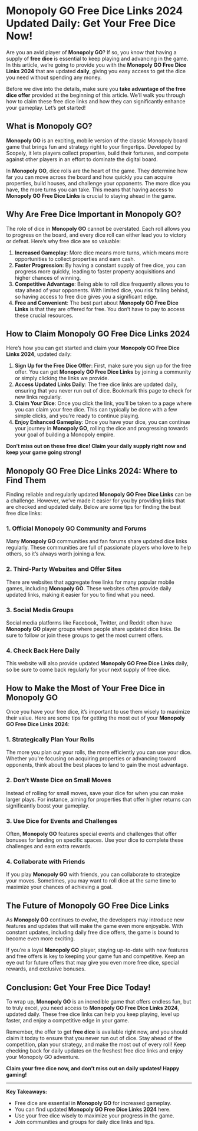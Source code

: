 # Monopoly GO Free Dice Links 2024 Updated Daily: Get Your Free Dice Now!

Are you an avid player of **Monopoly GO**? If so, you know that having a supply of **free dice** is essential to keep playing and advancing in the game. In this article, we’re going to provide you with the **Monopoly GO Free Dice Links 2024** that are updated **daily**, giving you easy access to get the dice you need without spending any money. 

Before we dive into the details, make sure you **take advantage of the free dice offer** provided at the beginning of this article. We’ll walk you through how to claim these free dice links and how they can significantly enhance your gameplay. Let’s get started!

## What is Monopoly GO?

**Monopoly GO** is an exciting, mobile version of the classic Monopoly board game that brings fun and strategy right to your fingertips. Developed by Scopely, it lets players collect properties, build their fortunes, and compete against other players in an effort to dominate the digital board.

In **Monopoly GO**, dice rolls are the heart of the game. They determine how far you can move across the board and how quickly you can acquire properties, build houses, and challenge your opponents. The more dice you have, the more turns you can take. This means that having access to **Monopoly GO Free Dice Links** is crucial to staying ahead in the game.

## Why Are Free Dice Important in Monopoly GO?

The role of dice in **Monopoly GO** cannot be overstated. Each roll allows you to progress on the board, and every dice roll can either lead you to victory or defeat. Here’s why free dice are so valuable:

1. **Increased Gameplay**: More dice means more turns, which means more opportunities to collect properties and earn cash.
2. **Faster Progression**: By having a constant supply of free dice, you can progress more quickly, leading to faster property acquisitions and higher chances of winning.
3. **Competitive Advantage**: Being able to roll dice frequently allows you to stay ahead of your opponents. With limited dice, you risk falling behind, so having access to free dice gives you a significant edge.
4. **Free and Convenient**: The best part about **Monopoly GO Free Dice Links** is that they are offered for free. You don’t have to pay to access these crucial resources.

## How to Claim Monopoly GO Free Dice Links 2024

Here’s how you can get started and claim your **Monopoly GO Free Dice Links 2024**, updated daily:

1. **Sign Up for the Free Dice Offer**: First, make sure you sign up for the free offer. You can get **Monopoly GO Free Dice Links** by joining a community or simply clicking the links we provide.
2. **Access Updated Links Daily**: The free dice links are updated daily, ensuring that you never run out of dice. Bookmark this page to check for new links regularly.
3. **Claim Your Dice**: Once you click the link, you’ll be taken to a page where you can claim your free dice. This can typically be done with a few simple clicks, and you’re ready to continue playing.
4. **Enjoy Enhanced Gameplay**: Once you have your dice, you can continue your journey in **Monopoly GO**, rolling the dice and progressing towards your goal of building a Monopoly empire.

**Don’t miss out on these free dice! Claim your daily supply right now and keep your game going strong!**

## Monopoly GO Free Dice Links 2024: Where to Find Them

Finding reliable and regularly updated **Monopoly GO Free Dice Links** can be a challenge. However, we’ve made it easier for you by providing links that are checked and updated daily. Below are some tips for finding the best free dice links:

### 1. **Official Monopoly GO Community and Forums**

Many **Monopoly GO** communities and fan forums share updated dice links regularly. These communities are full of passionate players who love to help others, so it’s always worth joining a few.

### 2. **Third-Party Websites and Offer Sites**

There are websites that aggregate free links for many popular mobile games, including **Monopoly GO**. These websites often provide daily updated links, making it easier for you to find what you need.

### 3. **Social Media Groups**

Social media platforms like Facebook, Twitter, and Reddit often have **Monopoly GO** player groups where people share updated dice links. Be sure to follow or join these groups to get the most current offers.

### 4. **Check Back Here Daily**

This website will also provide updated **Monopoly GO Free Dice Links** daily, so be sure to come back regularly for your next supply of free dice.

## How to Make the Most of Your Free Dice in Monopoly GO

Once you have your free dice, it’s important to use them wisely to maximize their value. Here are some tips for getting the most out of your **Monopoly GO Free Dice Links 2024**:

### 1. **Strategically Plan Your Rolls**

The more you plan out your rolls, the more efficiently you can use your dice. Whether you're focusing on acquiring properties or advancing toward opponents, think about the best places to land to gain the most advantage.

### 2. **Don’t Waste Dice on Small Moves**

Instead of rolling for small moves, save your dice for when you can make larger plays. For instance, aiming for properties that offer higher returns can significantly boost your gameplay.

### 3. **Use Dice for Events and Challenges**

Often, **Monopoly GO** features special events and challenges that offer bonuses for landing on specific spaces. Use your dice to complete these challenges and earn extra rewards.

### 4. **Collaborate with Friends**

If you play **Monopoly GO** with friends, you can collaborate to strategize your moves. Sometimes, you may want to roll dice at the same time to maximize your chances of achieving a goal.

## The Future of Monopoly GO Free Dice Links

As **Monopoly GO** continues to evolve, the developers may introduce new features and updates that will make the game even more enjoyable. With constant updates, including daily free dice offers, the game is bound to become even more exciting. 

If you’re a loyal **Monopoly GO** player, staying up-to-date with new features and free offers is key to keeping your game fun and competitive. Keep an eye out for future offers that may give you even more free dice, special rewards, and exclusive bonuses.

## Conclusion: Get Your Free Dice Today!

To wrap up, **Monopoly GO** is an incredible game that offers endless fun, but to truly excel, you need access to **Monopoly GO Free Dice Links 2024**, updated daily. These free dice links can help you keep playing, level up faster, and enjoy a competitive edge in your game.

Remember, the offer to get **free dice** is available right now, and you should claim it today to ensure that you never run out of dice. Stay ahead of the competition, plan your strategy, and make the most out of every roll! Keep checking back for daily updates on the freshest free dice links and enjoy your Monopoly GO adventure.

**Claim your free dice now, and don’t miss out on daily updates! Happy gaming!**

--- 

**Key Takeaways:**
- Free dice are essential in **Monopoly GO** for increased gameplay.
- You can find updated **Monopoly GO Free Dice Links 2024** here.
- Use your free dice wisely to maximize your progress in the game.
- Join communities and groups for daily dice links and tips.
